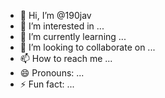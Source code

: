 - 👋 Hi, I’m @190jav
- 👀 I’m interested in ...
- 🌱 I’m currently learning ...
- 💞️ I’m looking to collaborate on ...
- 📫 How to reach me ...
- 😄 Pronouns: ...
- ⚡ Fun fact: ...

<!---
190jav/190jav is a ✨ special ✨ repository because its `README.md` (this file) appears on your GitHub profile.
You can click the Preview link to take a look at your changes.
--->
